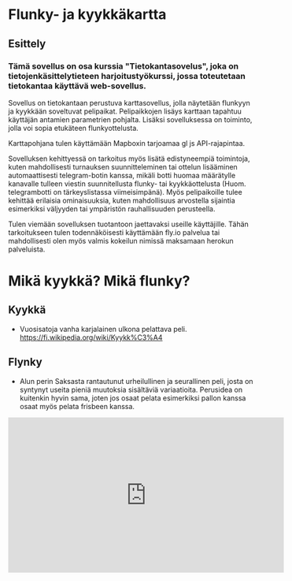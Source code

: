 # Flunky- ja kyykkäkartta

## Esittely
### Tämä sovellus on osa kurssia "Tietokantasovelus", joka on tietojenkäsittelytieteen harjoitustyökurssi, jossa toteutetaan tietokantaa käyttävä web-sovellus.

Sovellus on tietokantaan perustuva karttasovellus, jolla näytetään flunkyyn ja kyykkään soveltuvat pelipaikat. Pelipaikkojen lisäys karttaan tapahtuu käyttäjän antamien parametrien pohjalta. Lisäksi sovelluksessa on toiminto, jolla voi sopia etukäteen flunkyottelusta. 

Karttapohjana tulen käyttämään Mapboxin tarjoamaa gl js API-rajapintaa. 

Sovelluksen kehittyessä on tarkoitus myös lisätä edistyneempiä toimintoja, kuten mahdollisesti turnauksen suunnitteleminen tai ottelun lisääminen automaattisesti telegram-botin kanssa, mikäli botti huomaa määrätylle kanavalle tulleen viestin suunnitellusta flunky- tai kyykkäottelusta (Huom. telegrambotti on tärkeyslistassa viimeisimpänä). Myös pelipaikoille tulee kehittää erilaisia ominaisuuksia, kuten mahdollisuus arvostella sijaintia esimerkiksi väljyyden tai ympäristön rauhallisuuden perusteella. 

Tulen viemään sovelluksen tuotantoon jaettavaksi useille käyttäjille. Tähän tarkoitukseen tulen todennäköisesti käyttämään fly.io palvelua tai mahdollisesti olen myös valmis kokeilun nimissä maksamaan herokun palveluista.  

# Mikä kyykkä? Mikä flunky?

## Kyykkä
  - Vuosisatoja vanha karjalainen ulkona pelattava peli. https://fi.wikipedia.org/wiki/Kyykk%C3%A4

## Flynky
  -	Alun perin Saksasta rantautunut urheilullinen ja seurallinen peli, josta on syntynyt useita pieniä muutoksia sisältäviä variaatioita. Perusidea on kuitenkin hyvin sama, joten jos osaat pelata esimerkiksi pallon kanssa osaat myös pelata frisbeen kanssa.

<iframe width="560" height="315" src="https://www.youtube.com/embed/YfvTQjoIykY" title="YouTube video player" frameborder="0" allow="accelerometer; autoplay; clipboard-write; encrypted-media; gyroscope; picture-in-picture; web-share" allowfullscreen></iframe>
